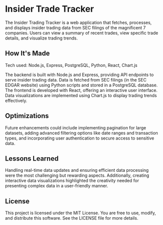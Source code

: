 # Insider Trade Tracker

The Insider Trading Tracker is a web application that fetches, processes, and displays insider trading data from SEC filings of the magnificent 7 companies. Users can view a summary of recent trades, view specific trade details, and visualize trading trends.

## How It's Made

Tech used: Node.js, Express, PostgreSQL, Python, React, Chart.js

The backend is built with Node.js and Express, providing API endpoints to serve insider trading data. Data is fetched from SEC filings (in the SEC EDGAR website) using Python scripts and stored in a PostgreSQL database. The frontend is developed with React, offering an interactive user interface. Data visualizations are implemented using Chart.js to display trading trends effectively.

## Optimizations

Future enhancements could include implementing pagination for large datasets, adding advanced filtering options like date ranges and transaction types, and incorporating user authentication to secure access to sensitive data.

## Lessons Learned

Handling real-time data updates and ensuring efficient data processing were the most challenging but rewarding aspects. Additionally, creating interactive data visualizations highlighted the creativity needed for presenting complex data in a user-friendly manner.

## License

This project is licensed under the MIT License. You are free to use, modify, and distribute this software. See the LICENSE file for more details.
